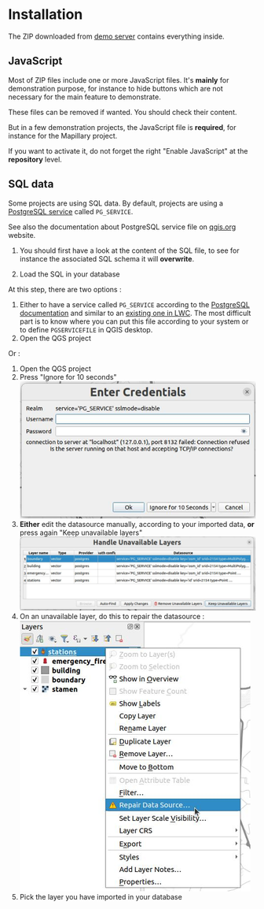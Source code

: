 # Installation

The ZIP downloaded from [demo server](https://demo.lizmap.com) contains everything inside.

## JavaScript

Most of ZIP files include one or more JavaScript files. It's **mainly** for demonstration purpose, for instance to hide
buttons which are not necessary for the main feature to demonstrate.

These files can be removed if wanted. You should check their content.

But in a few demonstration projects, the JavaScript file is **required**, for instance for the Mapillary project.

If you want to activate it, do not forget the right "Enable JavaScript" at the **repository** level.

## SQL data

Some projects are using SQL data. By default, projects are using a
[PostgreSQL service](https://www.postgresql.org/docs/current/libpq-pgservice.html) called `PG_SERVICE`.

See also the documentation about PostgreSQL service file on
[qgis.org](https://docs.qgis.org/latest/en/docs/user_manual/managing_data_source/opening_data.html#postgresql-service-connection-file)
website.

1. You should first have a look at the content of the SQL file, to see for instance the associated SQL schema it will
**overwrite**.

2. Load the SQL in your database

At this step, there are two options :

   1. Either to have a service called `PG_SERVICE`  according to the [PostgreSQL documentation](https://www.postgresql.org/docs/current/libpq-pgservice.html)
      and similar to an [existing one in LWC](https://github.com/3liz/lizmap-web-client/blob/master/tests/docker-conf/pg_service.conf).
      The most difficult part is to know where you can put this file according to your system or to define `PGSERVICEFILE` in QGIS desktop.
   2. Open the QGS project

Or : 

   1. Open the QGS project
   2. Press "Ignore for 10 seconds"
      ![service prompt](./docs/service-prompt.jpg)
   3. **Either** edit the datasource manually, according to your imported data, **or** press again "Keep unavailable layers"
      ![bad layer handler](./docs/bad-layer-hander.jpg)
   4. On an unavailable layer, do this to repair the datasource :
      ![repair datasource](./docs/repair-datasource.jpg) 
   5. Pick the layer you have imported in your database
